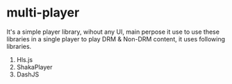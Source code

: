 # multi-player

It's a simple player library, wihout any UI, main perpose it use to use these libraries in a single player to play DRM & Non-DRM content, it uses following libraries. 
1. Hls.js
2. ShakaPlayer
3. DashJS
